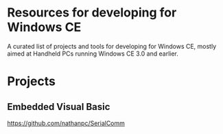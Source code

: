 # Resources for developing for Windows CE

A curated list of projects and tools for developing for Windows CE, mostly aimed at Handheld PCs running Windows CE 3.0 and earlier.

# Projects

## Embedded Visual Basic
https://github.com/nathanpc/SerialComm
